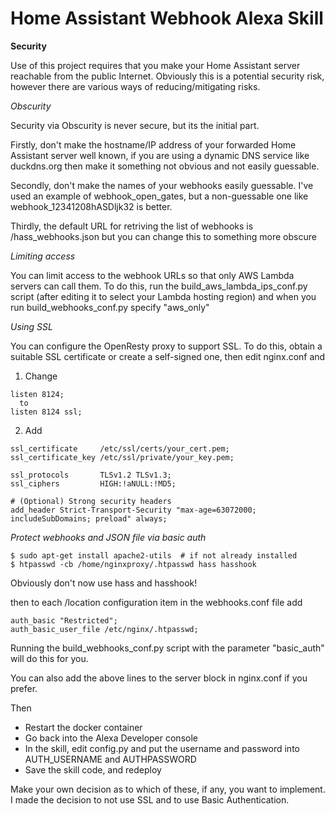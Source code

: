 # Home Assistant Webhook Alexa Skill

**Security**

Use of this project requires that you make your Home Assistant server reachable from the public Internet. Obviously this is a potential security risk, however there are various ways of reducing/mitigating risks.

*Obscurity*

Security via Obscurity is never secure, but its the initial part.

Firstly, don't make the hostname/IP address of your forwarded Home Assistant server well known, if you are using a dynamic DNS service like duckdns.org then make it something not obvious and not easily guessable.

Secondly, don't make the names of your webhooks easily guessable. I've used an example of webhook_open_gates, but a non-guessable one like webhook_12341208hASDljk32 is better.

Thirdly, the default URL for retriving the list of webhooks is /hass_webhooks.json but you can change this to something more obscure

*Limiting access*

You can limit access to the webhook URLs so that only AWS Lambda servers can call them. To do this, run the build_aws_lambda_ips_conf.py script (after editing it to select your Lambda hosting region) and when you run build_webhooks_conf.py specify "aws_only"

*Using SSL*

You can configure the OpenResty proxy to support SSL. To do this, obtain a suitable SSL certificate or create a self-signed one, then edit nginx.conf and 

1. Change
```
listen 8124;
  to
listen 8124 ssl;
```
2. Add
```
ssl_certificate     /etc/ssl/certs/your_cert.pem;
ssl_certificate_key /etc/ssl/private/your_key.pem;

ssl_protocols       TLSv1.2 TLSv1.3;
ssl_ciphers         HIGH:!aNULL:!MD5;

# (Optional) Strong security headers
add_header Strict-Transport-Security "max-age=63072000; includeSubDomains; preload" always;
```

*Protect webhooks and JSON file via basic auth*

```
$ sudo apt-get install apache2-utils  # if not already installed
$ htpasswd -cb /home/nginxproxy/.htpasswd hass hasshook
```
Obviously don't now use hass and hasshook!

then to each /location configuration item in the webhooks.conf file add
```
auth_basic "Restricted";
auth_basic_user_file /etc/nginx/.htpasswd;
```
Running the build_webhooks_conf.py script with the parameter "basic_auth" will do this for you.

You can also add the above lines to the server block in nginx.conf if you prefer.

Then 
- Restart the docker container
- Go back into the Alexa Developer console
- In the skill, edit config.py and put the username and password into AUTH_USERNAME and AUTHPASSWORD
- Save the skill code, and redeploy


Make your own decision as to which of these, if any, you want to implement. I made the decision to not use SSL and to use Basic Authentication.

